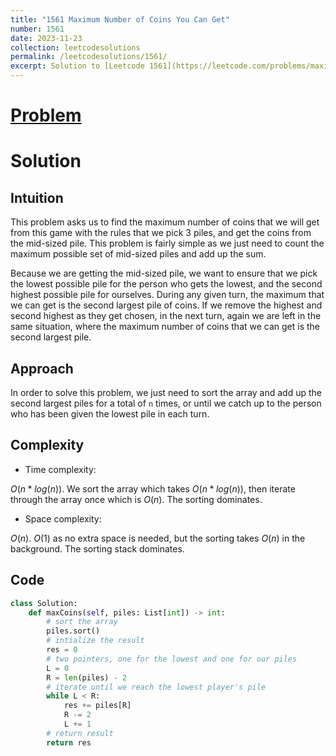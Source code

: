 ```yaml
---
title: "1561 Maximum Number of Coins You Can Get"
number: 1561
date: 2023-11-23
collection: leetcodesolutions
permalink: /leetcodesolutions/1561/
excerpt: Solution to [Leetcode 1561](https://leetcode.com/problems/maximum-number-of-coins-you-can-get/description/)
---
```

# [Problem](https://leetcode.com/problems/maximum-number-of-coins-you-can-get/description/)

# Solution

## Intuition
<!-- Describe your first thoughts on how to solve this problem. -->
This problem asks us to find the maximum number of coins that we will get from this game with the rules that we pick 3 piles, and get the coins from the mid-sized pile. This problem is fairly simple as we just need to count the maximum possible set of mid-sized piles and add up the sum. 

Because we are getting the mid-sized pile, we want to ensure that we pick the lowest possible pile for the person who gets the lowest, and the second highest possible pile for ourselves. During any given turn, the maximum that we can get is the second largest pile of coins. If we remove the highest and second highest as they get chosen, in the next turn, again we are left in the same situation, where the maximum number of coins that we can get is the second largest pile.

## Approach
<!-- Describe your approach to solving the problem. -->
In order to solve this problem, we just need to sort the array and add up the second largest piles for a total of `n` times, or until we catch up to the person who has been given the lowest pile in each turn.

## Complexity
- Time complexity:
<!-- Add your time complexity here, e.g. $$O(n)$$ -->
$O(n*log(n))$. We sort the array which takes $O(n*log(n))$, then iterate through the array once which is $O(n)$. The sorting dominates.

- Space complexity:
<!-- Add your space complexity here, e.g. $$O(n)$$ -->
$O(n)$. $O(1)$ as no extra space is needed, but the sorting takes $O(n)$ in the background. The sorting stack dominates.

## Code
```python
class Solution:
    def maxCoins(self, piles: List[int]) -> int:
        # sort the array
        piles.sort()
        # intialize the result
        res = 0
        # two pointers, one for the lowest and one for our piles
        L = 0
        R = len(piles) - 2
        # iterate until we reach the lowest player's pile
        while L < R:
            res += piles[R]
            R -= 2
            L += 1
        # return result
        return res
```